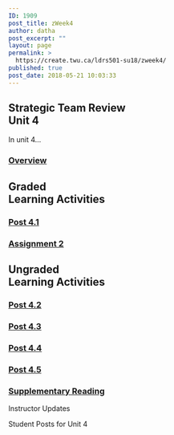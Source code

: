 ```yaml
---
ID: 1909
post_title: zWeek4
author: datha
post_excerpt: ""
layout: page
permalink: >
  https://create.twu.ca/ldrs501-su18/zweek4/
published: true
post_date: 2018-05-21 10:03:33
---
```

<!--themify_builder_static-->

<h2>Strategic Team Review<br />Unit 4</h2>

In unit 4&#8230;

<a href="https://create.twu.ca/ldrs501-su18/unit-4/">

</a>

<h3><a href="https://create.twu.ca/ldrs501-su18/unit-4/">Overview</a></h3>

<h2>Graded<br />Learning Activities</h2>

<a href="https://create.twu.ca/ldrs501-su18/post-4-1/">

</a>

<h3><a href="https://create.twu.ca/ldrs501-su18/post-4-1/">Post 4.1</a></h3>

<a href="https://create.twu.ca/ldrs501-su18/assignment-2/">

</a>

<h3><a href="https://create.twu.ca/ldrs501-su18/assignment-2/">Assignment 2</a></h3>

<h2>Ungraded<br />Learning Activities</h2>

<a href="https://create.twu.ca/ldrs501-su18/week-4-post-4-2/">

</a>

<h3><a href="https://create.twu.ca/ldrs501-su18/week-4-post-4-2/">Post 4.2</a></h3>

<a href="https://create.twu.ca/ldrs501-su18/week-4-post-4-3/">

</a>

<h3><a href="https://create.twu.ca/ldrs501-su18/week-4-post-4-3/">Post 4.3</a></h3>

<a href="https://create.twu.ca/ldrs501-su18/week-4-post-4-4/">

</a>

<h3><a href="https://create.twu.ca/ldrs501-su18/week-4-post-4-4/">Post 4.4</a></h3>

<a href="https://create.twu.ca/ldrs501-su18/week-4-post-4-5/">

</a>

<h3><a href="https://create.twu.ca/ldrs501-su18/week-4-post-4-5/">Post 4.5</a></h3>

<a href="https://create.twu.ca/ldrs501-su18/week-4-supplementary-reading/">

</a>

<h3><a href="https://create.twu.ca/ldrs501-su18/week-4-supplementary-reading/">Supplementary Reading</a></h3>

Instructor Updates

Student Posts for Unit 4<!--/themify_builder_static-->